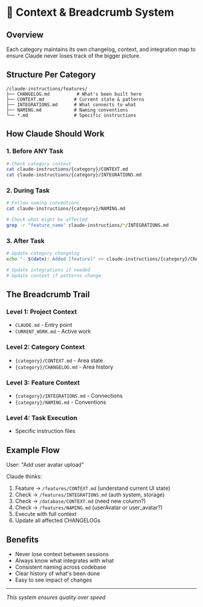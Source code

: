 # 🧭 Context & Breadcrumb System

## Overview
Each category maintains its own changelog, context, and integration map to ensure Claude never loses track of the bigger picture.

## Structure Per Category

```
/claude-instructions/features/
├── CHANGELOG.md          # What's been built here
├── CONTEXT.md           # Current state & patterns
├── INTEGRATIONS.md      # What connects to what
├── NAMING.md            # Naming conventions
└── *.md                 # Specific instructions
```

## How Claude Should Work

### 1. Before ANY Task
```bash
# Check category context
cat claude-instructions/{category}/CONTEXT.md
cat claude-instructions/{category}/INTEGRATIONS.md
```

### 2. During Task
```bash
# Follow naming conventions
cat claude-instructions/{category}/NAMING.md

# Check what might be affected
grep -r "feature_name" claude-instructions/*/INTEGRATIONS.md
```

### 3. After Task
```bash
# Update category changelog
echo "- $(date): Added [feature]" >> claude-instructions/{category}/CHANGELOG.md

# Update integrations if needed
# Update context if patterns change
```

## The Breadcrumb Trail

### Level 1: Project Context
- `CLAUDE.md` - Entry point
- `CURRENT_WORK.md` - Active work

### Level 2: Category Context  
- `{category}/CONTEXT.md` - Area state
- `{category}/CHANGELOG.md` - Area history

### Level 3: Feature Context
- `{category}/INTEGRATIONS.md` - Connections
- `{category}/NAMING.md` - Conventions

### Level 4: Task Execution
- Specific instruction files

## Example Flow

User: "Add user avatar upload"

Claude thinks:
1. Feature → `/features/CONTEXT.md` (understand current UI state)
2. Check → `/features/INTEGRATIONS.md` (auth system, storage)
3. Check → `/database/CONTEXT.md` (need new column?)
4. Check → `/features/NAMING.md` (userAvatar or user_avatar?)
5. Execute with full context
6. Update all affected CHANGELOGs

## Benefits
- Never lose context between sessions
- Always know what integrates with what
- Consistent naming across codebase
- Clear history of what's been done
- Easy to see impact of changes

---
*This system ensures quality over speed*